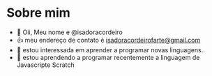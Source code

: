 # Sobre mim
- 👋 Oii, Meu nome e @isadoracordeiro
- 👍 meu endereço de contato é isadoracordeirofarte@gmail.com
- 👀 estou interessada em aprender a programar novas linguagens..
- 🌱 estou aprendendo a programar recentemente a linguagem de Javascripte Scratch




